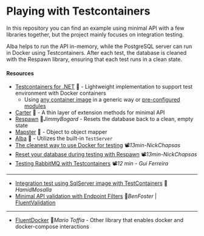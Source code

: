 # Playing with Testcontainers
In this repository you can find an example using minimal API with a few libraries together, but the project mainly focuses on integration testing.

Alba helps to run the API in-memory, while the PostgreSQL server can run in Docker using Testcontainers. After each test, the database is cleaned with the Respawn library, ensuring that each test runs in a clean state.

#### Resources

- [Testcontainers for .NET](https://dotnet.testcontainers.org/) 📓 - Lightweight implementation to support test environment with Docker containers
  - Using [any container image](https://dotnet.testcontainers.org/api/create_docker_container) in a generic way or [pre-configured modules](https://dotnet.testcontainers.org/modules)
- [Carter](https://github.com/CarterCommunity/Carter) 👤 - A thin layer of extension methods for minimal API
- [Respawn](https://github.com/jbogard/Respawn) 👤*JimmyBogard* - Resets the database back to a clean, empty state
- [Mapster](https://github.com/MapsterMapper/Mapster) 👤 - Object to object mapper
- [Alba](https://jasperfx.github.io/alba) 📓 - Utilizes the built-in `TestServer`
- [The cleanest way to use Docker for testing](https://youtu.be/8IRNC7qZBmk) 📽️*13min-NickChapsas*
- [Reset your database during testing with Respawn](https://youtu.be/E4TeWBFzcCw) 📽️*13min-NickChapsas*
- [Testing RabbitMQ with Testcontainers](https://youtu.be/DMs3ZuakHGA) 📽️*12 min - Gui Ferreira*
---
- [Integration test using SqlServer image with TestContainers](https://hamidmosalla.com/2022/09/10/integration-test-in-asp-net-core-6-using-sqlserver-image-and-testcontainers) 📓*HamidMosalla*
- [Minimal API validation with Endpoint Filters](https://benfoster.io/blog/minimal-api-validation-endpoint-filters) 📓*BenFoster* | [FluentValidation](https://docs.fluentvalidation.net)
---

- [FluentDocker](https://github.com/mariotoffia/FluentDocker) 👤*Mario Toffia* - Other library that enables docker and docker-compose interactions

